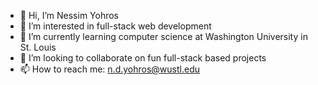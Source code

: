 - 👋 Hi, I’m Nessim Yohros
- 👀 I’m interested in full-stack web development
- 🌱 I’m currently learning computer science at Washington University in St. Louis
- 💞️ I’m looking to collaborate on fun full-stack based projects
- 📫 How to reach me: n.d.yohros@wustl.edu

<!---
CoderNessim/CoderNessim is a ✨ special ✨ repository because its `README.md` (this file) appears on your GitHub profile.
You can click the Preview link to take a look at your changes.
--->
